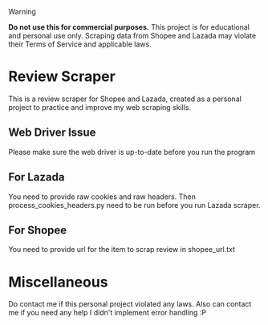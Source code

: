 > [!WARNING]
> **Do not use this for commercial purposes.**
> This project is for educational and personal use only. Scraping data from Shopee and Lazada may violate their Terms of Service and applicable laws.

# Review Scraper
This is a review scraper for Shopee and Lazada, created as a personal project to practice and improve my web scraping skills.


## Web Driver Issue
Please make sure the web driver is up-to-date before you run the program

## For Lazada
You need to provide raw cookies and raw headers. Then process_cookies_headers.py need to be run before you run Lazada scraper.

## For Shopee
You need to provide url for the item to scrap review in shopee_url.txt


# Miscellaneous
Do contact me if this personal project violated any laws. Also can contact me if you need any help I didn't implement error handling :P
